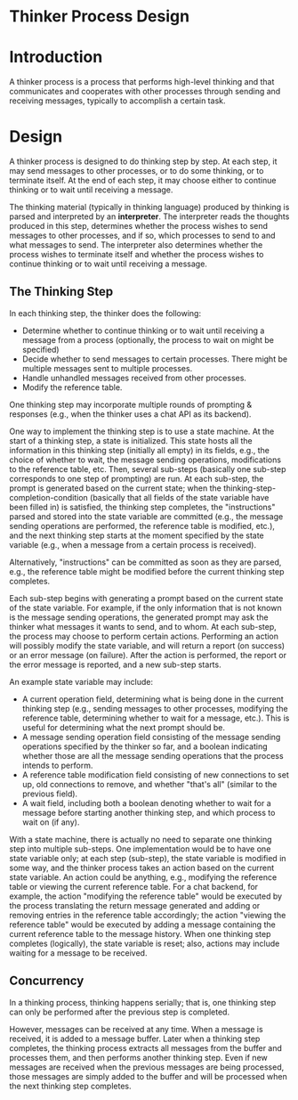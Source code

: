 # Thinker Process Design

# Introduction

A thinker process is a process that performs high-level thinking and
that communicates and cooperates with other processes through
sending and receiving messages, typically to accomplish a certain task.

# Design

A thinker process is designed to do thinking step by step.
At each step, it may send messages to other processes, or to do some thinking,
or to terminate itself. At the end of each step, it may choose
either to continue thinking or to wait until receiving a message.

The thinking material (typically in thinking language) produced by thinking
is parsed and interpreted by an **interpreter**. The interpreter reads
the thoughts produced in this step, determines whether the process wishes
to send messages to other processes, and if so, which processes to send
to and what messages to send. The interpreter also determines whether the
process wishes to terminate itself and whether the process wishes to
continue thinking or to wait until receiving a message.

## The Thinking Step

In each thinking step, the thinker does the following:

- Determine whether to continue thinking or to wait until receiving a message
from a process (optionally, the process to wait on might be specified)
- Decide whether to send messages to certain processes.
There might be multiple messages sent to multiple processes.
- Handle unhandled messages received from other processes.
- Modify the reference table.

One thinking step may incorporate multiple rounds of prompting & responses
(e.g., when the thinker uses a chat API as its backend).

One way to implement the thinking step is to use a state machine.
At the start of a thinking step, a state is initialized.
This state hosts all the information in this thinking step
(initially all empty) in its fields, e.g., the choice of
whether to wait, the message sending operations, modifications to
the reference table, etc.
Then, several sub-steps (basically one sub-step corresponds to one
step of prompting) are run.
At each sub-step, the prompt is generated based on the current state;
when the thinking-step-completion-condition (basically that all fields
of the state variable have been filled in) is satisfied, the thinking
step completes, the "instructions" parsed and stored into the state variable
are committed (e.g., the message sending operations are performed, the
reference table is modified, etc.), and the next thinking step starts
at the moment specified by the state variable (e.g., when a message
from a certain process is received).

Alternatively, "instructions" can be committed as soon as they are parsed,
e.g., the reference table might be modified before the current thinking step
completes.

Each sub-step begins with generating a prompt based on the current state
of the state variable.
For example, if the only information that is not known is the message
sending operations, the generated prompt may ask the thinker what
messages it wants to send, and to whom.
At each sub-step, the process may choose to perform certain actions.
Performing an action will possibly modify the state variable, and will
return a report (on success) or an error message (on failure).
After the action is performed, the report or the error message
is reported, and a new sub-step starts.

An example state variable may include:

- A current operation field, determining what is being done in the
current thinking step (e.g., sending messages to other processes,
modifying the reference table, determining whether to wait for a message,
etc.).
This is useful for determining what the next prompt should be.
- A message sending operation field consisting of the message sending operations
specified by the thinker so far, and a boolean indicating whether those
are all the message sending operations that the process intends to perform.
- A reference table modification field consisting of new connections to set up,
old connections to remove, and whether "that's all" (similar to the previous field).
- A wait field, including both a boolean denoting whether to wait for a message
before starting another thinking step, and which process to wait on (if any).

With a state machine, there is actually no need to separate one thinking step
into multiple sub-steps.
One implementation would be to have one state variable only;
at each step (sub-step), the state variable is modified in some way,
and the thinker process takes an action based on the current state variable.
An action could be anything, e.g., modifying the reference table or viewing
the current reference table.
For a chat backend, for example, the action "modifying the reference table"
would be executed by the process translating the return message generated
and adding or removing entries in the reference table accordingly;
the action "viewing the reference table" would be executed by adding
a message containing the current reference table to the message history.
When one thinking step completes (logically), the state variable is reset;
also, actions may include waiting for a message to be received.


## Concurrency

In a thinking process, thinking happens serially; that is, one
thinking step can only be performed after the previous step is
completed.

However, messages can be received at any time.
When a message is received, it is added to a message buffer.
Later when a thinking step completes, the thinking process
extracts all messages from the buffer and processes them,
and then performs another thinking step.
Even if new messages are received when the previous messages are being
processed, those messages are simply added to the buffer and will be
processed when the next thinking step completes.